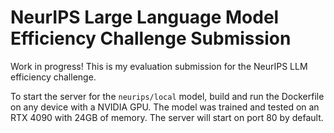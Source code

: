 # NeurIPS Large Language Model Efficiency Challenge Submission

Work in progress! This is my evaluation submission for the NeurIPS LLM efficiency challenge.

To start the server for the `neurips/local` model, build and run the Dockerfile on any device with a NVIDIA GPU. The model was trained and tested on an RTX 4090 with 24GB of memory. The server will start on port 80 by default.